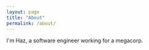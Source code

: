 ```yaml
---
layout: page
title: "About"
permalink: /about/
---
```


I'm Haz, a software engineer working for a megacorp.